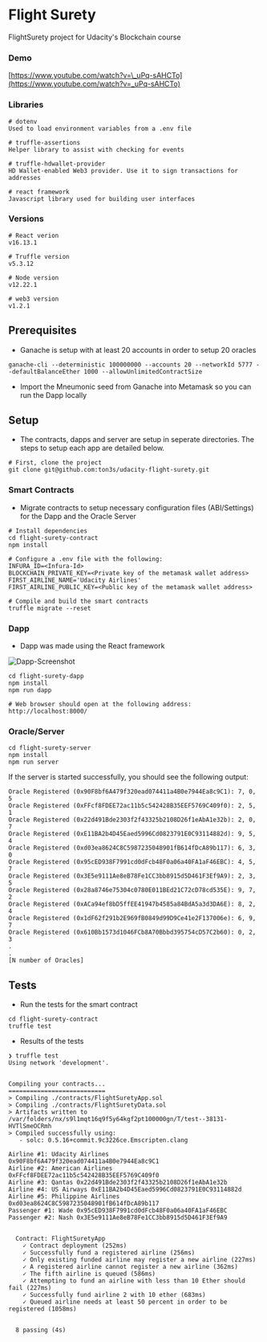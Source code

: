 # Flight Surety

FlightSurety project for Udacity's Blockchain course

### Demo

[https://www.youtube.com/watch?v=\_uPq-sAHCTo](https://www.youtube.com/watch?v=_uPq-sAHCTo)

### Libraries

```
# dotenv
Used to load environment variables from a .env file

# truffle-assertions
Helper library to assist with checking for events

# truffle-hdwallet-provider
HD Wallet-enabled Web3 provider. Use it to sign transactions for addresses

# react framework
Javascript library used for building user interfaces
```

### Versions

```
# React verion
v16.13.1

# Truffle version
v5.3.12

# Node version
v12.22.1

# web3 version
v1.2.1
```

## Prerequisites

- Ganache is setup with at least 20 accounts in order to setup 20 oracles

```
ganache-cli --deterministic 100000000 --accounts 20 --networkId 5777 --defaultBalanceEther 1000 --allowUnlimitedContractSize
```

- Import the Mneumonic seed from Ganache into Metamask so you can run the Dapp locally

## Setup

- The contracts, dapps and server are setup in seperate directories. The steps to setup each app are detailed below.

```
# First, clone the project
git clone git@github.com:ton3s/udacity-flight-surety.git
```

### Smart Contracts

- Migrate contracts to setup necessary configuration files (ABI/Settings) for the Dapp and the Oracle Server

```
# Install dependencies
cd flight-surety-contract
npm install

# Configure a .env file with the following:
INFURA_ID=<Infura-Id>
BLOCKCHAIN_PRIVATE_KEY=<Private key of the metamask wallet address>
FIRST_AIRLINE_NAME='Udacity Airlines'
FIRST_AIRLINE_PUBLIC_KEY=<Public key of the metamask wallet address>

# Compile and build the smart contracts
truffle migrate --reset
```

### Dapp

- Dapp was made using the React framework

![Dapp-Screenshot](https://i.imgur.com/rnRCbXk.png)

```
cd flight-surety-dapp
npm install
npm run dapp

# Web browser should open at the following address:
http://localhost:8000/
```

### Oracle/Server

```
cd flight-surety-server
npm install
npm run server
```

If the server is started successfully, you should see the following output:

```
Oracle Registered (0x90F8bf6A479f320ead074411a4B0e7944Ea8c9C1): 7, 0, 5
Oracle Registered (0xFFcf8FDEE72ac11b5c542428B35EEF5769C409f0): 2, 5, 1
Oracle Registered (0x22d491Bde2303f2f43325b2108D26f1eAbA1e32b): 2, 0, 7
Oracle Registered (0xE11BA2b4D45Eaed5996Cd0823791E0C93114882d): 9, 5, 4
Oracle Registered (0xd03ea8624C8C5987235048901fB614fDcA89b117): 6, 3, 0
Oracle Registered (0x95cED938F7991cd0dFcb48F0a06a40FA1aF46EBC): 4, 5, 7
Oracle Registered (0x3E5e9111Ae8eB78Fe1CC3bb8915d5D461F3Ef9A9): 2, 3, 5
Oracle Registered (0x28a8746e75304c0780E011BEd21C72cD78cd535E): 9, 7, 2
Oracle Registered (0xACa94ef8bD5ffEE41947b4585a84BdA5a3d3DA6E): 8, 2, 4
Oracle Registered (0x1dF62f291b2E969fB0849d99D9Ce41e2F137006e): 6, 9, 7
Oracle Registered (0x610Bb1573d1046FCb8A70Bbbd395754cD57C2b60): 0, 2, 3
.
.
[N number of Oracles]
```

## Tests

- Run the tests for the smart contract

```
cd flight-surety-contract
truffle test
```

- Results of the tests

```
❯ truffle test
Using network 'development'.


Compiling your contracts...
===========================
> Compiling ./contracts/FlightSuretyApp.sol
> Compiling ./contracts/FlightSuretyData.sol
> Artifacts written to /var/folders/nx/s9l1mqt16q9f5y64kgf2pt100000gn/T/test--38131-HVTlSmeOCRmh
> Compiled successfully using:
   - solc: 0.5.16+commit.9c3226ce.Emscripten.clang

Airline #1: Udacity Airlines 0x90F8bf6A479f320ead074411a4B0e7944Ea8c9C1
Airline #2: American Airlines 0xFFcf8FDEE72ac11b5c542428B35EEF5769C409f0
Airline #3: Qantas 0x22d491Bde2303f2f43325b2108D26f1eAbA1e32b
Airline #4: US Airways 0xE11BA2b4D45Eaed5996Cd0823791E0C93114882d
Airline #5: Philippine Airlines 0xd03ea8624C8C5987235048901fB614fDcA89b117
Passenger #1: Wade 0x95cED938F7991cd0dFcb48F0a06a40FA1aF46EBC
Passenger #2: Nash 0x3E5e9111Ae8eB78Fe1CC3bb8915d5D461F3Ef9A9


  Contract: FlightSuretyApp
    ✓ Contract deployment (252ms)
    ✓ Successfully fund a registered airline (256ms)
    ✓ Only existing funded airline may register a new airline (227ms)
    ✓ A registered airline cannot register a new airline (362ms)
    ✓ The fifth airline is queued (586ms)
    ✓ Attempting to fund an airline with less than 10 Ether should fail (227ms)
    ✓ Successfully fund airline 2 with 10 ether (683ms)
    ✓ Queued airline needs at least 50 percent in order to be registered (1058ms)


  8 passing (4s)
```

